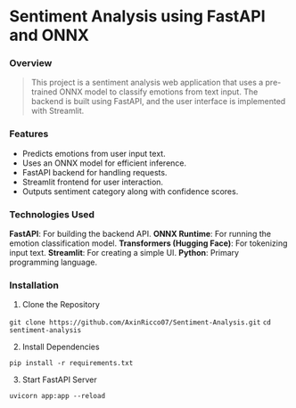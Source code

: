 # Sentiment Analysis using FastAPI and ONNX
### Overview
>This project is a sentiment analysis web application that uses a pre-trained ONNX model to classify emotions from text input. The backend is built using FastAPI, and the user interface is implemented with Streamlit.
### Features
+ Predicts emotions from user input text.
+ Uses an ONNX model for efficient inference.
+ FastAPI backend for handling requests.
+ Streamlit frontend for user interaction.
+ Outputs sentiment category along with confidence scores.
### Technologies Used
**FastAPI**: For building the backend API.
**ONNX Runtime**: For running the emotion classification model.
**Transformers (Hugging Face)**: For tokenizing input text.
**Streamlit**: For creating a simple UI.
**Python**: Primary programming language.
### Installation

1. Clone the Repository
   
 ```git clone https://github.com/AxinRicco07/Sentiment-Analysis.git```
```cd sentiment-analysis```

2. Install Dependencies

```pip install -r requirements.txt```

3. Start FastAPI Server
   
```uvicorn app:app --reload```

